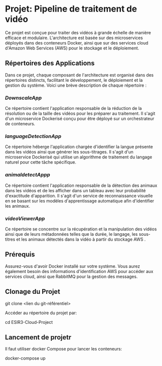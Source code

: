 # **Projet: Pipeline de traitement de vidéo**

Ce projet est conçue pour traiter des vidéos à grande échelle de manière efficace et modulaire. L'architecture est basée sur des microservices déployés dans des conteneurs Docker, ainsi que sur des services cloud d'Amazon Web Services (AWS) pour le stockage et le déploiement.

## **Répertoires des Applications**
Dans ce projet, chaque composant de l'architecture est organisé dans des répertoires distincts, facilitant le développement, le déploiement et la gestion du système. Voici une brève description de chaque répertoire :

### ***DownscaleApp***
Ce répertoire contient l'application responsable de la réduction de la résolution ou de la taille des vidéos pour les préparer au traitement. Il s'agit d'un microservice Dockerisé conçu pour être déployé sur un orchestrateur de conteneurs.

### ***languageDetectionApp***
Ce répertoire héberge l'application chargée d'identifier la langue présente dans les vidéos ainsi que générer les sous-titrages. Il s'agit d'un microservice Dockerisé qui utilise un algorithme de traitement du langage naturel pour cette tâche spécifique.

### ***animaldetectAppp***
Ce répertoire contient l'application responsable de la détection des animaux dans les vidéos et de les afficher dans un tableau avec leur probabilité d'exactitude d'apparition. Il s'agit d'un service de reconnaissance visuelle en se basant sur les modèles d'apprentissage automatique afin d'identifier les animaux.

### ***videoViewerApp***
Ce répertoire se concentre sur la récupération et la manipulation des vidéos ainsi que de leurs métadonnées telles que la durée, le langage, les sous-titres et les animaux détectés dans la vidéo à partir du stockage AWS . 

## **Prérequis**
Assurez-vous d'avoir Docker installé sur votre système. Vous aurez également besoin des informations d'identification AWS pour accéder aux services cloud, ainsi que RabbitMQ pour la gestion des messages.

## **Clonage du Projet**
git clone <lien du git-référentiel>

Accéder au répertoire du projet par:

cd ESIR3-Cloud-Project

## **Lancement de projetr**

Il faut utiliser docker Compose pour lancer les conteneurs:

docker-compose up


